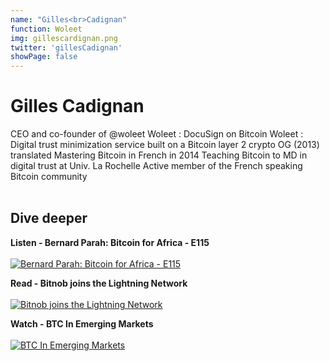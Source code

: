 ```yaml
---
name: "Gilles<br>Cadignan"
function: Woleet
img: gillescardignan.png
twitter: 'gillesCadignan'
showPage: false
---
```


# Gilles Cadignan
 
CEO and co-founder of @woleet 
Woleet : DocuSign on Bitcoin
Woleet : Digital trust minimization service built on a Bitcoin layer 2 
crypto OG (2013)
translated Mastering Bitcoin in French in 2014
Teaching Bitcoin to MD in digital trust at Univ. La Rochelle
Active member of the French speaking Bitcoin community
<br><br>

## Dive deeper


<div class="grid grid-cols-1 md:grid-cols-2 gap-5">
<div class="p-3 my-2">

**Listen - Bernard Parah: Bitcoin for Africa - E115** <br><br>
[ ![Bernard Parah: Bitcoin for Africa - E115](/content/bernard_citizenbitcoin.png)](https://citizenbitcoin.world/episodes/bernard-parah-bitcoin-for-africa-e115/)
</div>

<div class="p-3 my-2">

**Read - Bitnob joins the Lightning Network** <br><br>
[ ![Bitnob joins the Lightning Network](/content/bernard_bitnob.png)](https://medium.com/@parah/bitnob-joins-the-lightning-network-bdd2ffc7e67/)
</div>

<div class="p-3 my-2">

**Watch - BTC In Emerging Markets** <br><br>
[ ![BTC In Emerging Markets](/content/bernard_emergingmarkets.png)](https://www.youtube.com/watch?v=2pNse-Owu6I/)
</div>

</div>

<br>



